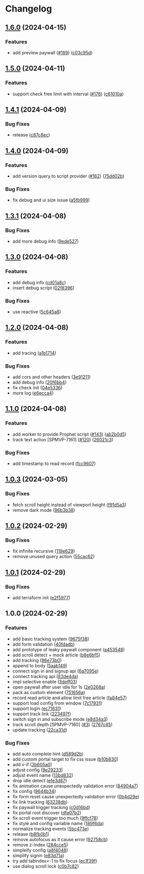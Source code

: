 # Changelog

## [1.6.0](https://github.com/storipress/leaky-paywall/compare/v1.5.0...v1.6.0) (2024-04-15)


### Features

* add preview paywall ([#189](https://github.com/storipress/leaky-paywall/issues/189)) ([c03c95d](https://github.com/storipress/leaky-paywall/commit/c03c95da886ca629a205cb602e136f4dc35ac893))

## [1.5.0](https://github.com/storipress/leaky-paywall/compare/v1.4.1...v1.5.0) (2024-04-11)


### Features

* support check free limit with interval ([#176](https://github.com/storipress/leaky-paywall/issues/176)) ([c61010a](https://github.com/storipress/leaky-paywall/commit/c61010aa8fd781a961790ead9f4d27b5c33e78b5))

## [1.4.1](https://github.com/storipress/leaky-paywall/compare/v1.4.0...v1.4.1) (2024-04-09)


### Bug Fixes

* release ([c87c8ec](https://github.com/storipress/leaky-paywall/commit/c87c8ec3e724f0de7af046353d7503debe5844ae))

## [1.4.0](https://github.com/storipress/leaky-paywall/compare/v1.3.1...v1.4.0) (2024-04-09)


### Features

* add version query to script provider ([#162](https://github.com/storipress/leaky-paywall/issues/162)) ([75dd02b](https://github.com/storipress/leaky-paywall/commit/75dd02b329bee64d8052c7b4a83ebde7ef24f823))


### Bug Fixes

* fix debug and ui size issue ([a5fb999](https://github.com/storipress/leaky-paywall/commit/a5fb9998ce2000a1e41267d1da108f173f19ce07))

## [1.3.1](https://github.com/storipress/leaky-paywall/compare/v1.3.0...v1.3.1) (2024-04-08)


### Bug Fixes

* add more debug info ([9ede527](https://github.com/storipress/leaky-paywall/commit/9ede5270ae20cc1fe38f40f3da5c86658e7493be))

## [1.3.0](https://github.com/storipress/leaky-paywall/compare/v1.2.0...v1.3.0) (2024-04-08)


### Features

* add debug info ([cd01a8c](https://github.com/storipress/leaky-paywall/commit/cd01a8c08282158ee9aa9a63ecb97c883808c4eb))
* insert debug script ([02f8396](https://github.com/storipress/leaky-paywall/commit/02f839687d686f4f36cf929c36948ee012c45bb2))


### Bug Fixes

* use reactive ([5c645a8](https://github.com/storipress/leaky-paywall/commit/5c645a8040bb17ae54e1a38cb309522310f9a160))

## [1.2.0](https://github.com/storipress/leaky-paywall/compare/v1.1.0...v1.2.0) (2024-04-08)


### Features

* add tracing ([a1b1714](https://github.com/storipress/leaky-paywall/commit/a1b171467138f6b939e4974c190e8ac0c4537dfe))


### Bug Fixes

* add cors and other headers ([3e91211](https://github.com/storipress/leaky-paywall/commit/3e912118ccfa199a92cf37a4a8a878cbb4276d0e))
* add debug info ([20f6bb4](https://github.com/storipress/leaky-paywall/commit/20f6bb4b936a281e8219a387c1489eae546315d7))
* fix check init ([04e5336](https://github.com/storipress/leaky-paywall/commit/04e5336dd43941f93b4fc142762dbf4c3c67893d))
* more log ([e6ecca4](https://github.com/storipress/leaky-paywall/commit/e6ecca45e6c6c0ddf388bdb60d01a99053cc5d35))

## [1.1.0](https://github.com/storipress/leaky-paywall/compare/v1.0.3...v1.1.0) (2024-04-08)


### Features

* add worker to provide Prophet script ([#143](https://github.com/storipress/leaky-paywall/issues/143)) ([ab2b0d5](https://github.com/storipress/leaky-paywall/commit/ab2b0d5dc818de7dc0630672514de766b425ad75))
* track text action [SPMVP-7161] ([#120](https://github.com/storipress/leaky-paywall/issues/120)) ([26021c3](https://github.com/storipress/leaky-paywall/commit/26021c31202d9aee3ee46636eaee8742a47fbfc8))


### Bug Fixes

* add timestamp to read record ([fcc9607](https://github.com/storipress/leaky-paywall/commit/fcc9607f9f47cf6dafd1a7a52bf1d8e7ba18a334))

## [1.0.3](https://github.com/storipress/leaky-paywall/compare/v1.0.2...v1.0.3) (2024-03-05)


### Bug Fixes

* fetch scroll height instead of viewport height ([f91d5a3](https://github.com/storipress/leaky-paywall/commit/f91d5a366a397eeda8893bf36bca4744293cf81b))
* remove dark mode ([96b3b38](https://github.com/storipress/leaky-paywall/commit/96b3b385873d9cc9a9a48feb2f21ea09d7782cfa))

## [1.0.2](https://github.com/storipress/leaky-paywall/compare/v1.0.1...v1.0.2) (2024-02-29)


### Bug Fixes

* fix infinite recursive ([119e629](https://github.com/storipress/leaky-paywall/commit/119e62947231e1c125b7baf07f78574030906746))
* remove unused query action ([55cac62](https://github.com/storipress/leaky-paywall/commit/55cac62cb4513687b7747f33523bbc4daaac9e72))

## [1.0.1](https://github.com/storipress/leaky-paywall/compare/v1.0.0...v1.0.1) (2024-02-29)


### Bug Fixes

* add terraform init ([e2f5977](https://github.com/storipress/leaky-paywall/commit/e2f5977b562a24c2090862b48b1d583a72ca8e02))

## 1.0.0 (2024-02-29)

### Features

- add basic tracking system ([9675f38](https://github.com/storipress/leaky-paywall/commit/9675f38947bde2a816eb27994f7827287930b81f))
- add form validation ([40fdadb](https://github.com/storipress/leaky-paywall/commit/40fdadbb286039d57eda8ca6991d975f42650e21))
- add prototype of leaky paywall component ([a453548](https://github.com/storipress/leaky-paywall/commit/a45354801c3a98292c36c0dc4f09de0ade9e47c9))
- add scroll detect + mock article ([b8e6bf5](https://github.com/storipress/leaky-paywall/commit/b8e6bf53a8f0209965c609d0aeb889ad11eb0592))
- add tracking ([96e73b0](https://github.com/storipress/leaky-paywall/commit/96e73b00c2a4b8eda036a6d00beec1e6dfb62784))
- append to body ([5aab149](https://github.com/storipress/leaky-paywall/commit/5aab14943df32edd4412cfad3fd9516328c205d1))
- connect sign in and signup api ([6a7095e](https://github.com/storipress/leaky-paywall/commit/6a7095e964755192ab519d2b4b31de3c191dc33e))
- connect tracking api ([83de4da](https://github.com/storipress/leaky-paywall/commit/83de4da778b4f3dcf74662a5061fd27fa7d5a296))
- impl selective enable ([3deff03](https://github.com/storipress/leaky-paywall/commit/3deff03e96781d44387e3a86602aa268368c5888))
- open paywall after user idle for 1s ([2e0268a](https://github.com/storipress/leaky-paywall/commit/2e0268aaced58024a38d97ddf91d5de5ccd41abd))
- pack as custom element ([751656a](https://github.com/storipress/leaky-paywall/commit/751656a088e7dfcde2cc1110a479237415ed4fab))
- record read article and allow limit free article ([fa84e57](https://github.com/storipress/leaky-paywall/commit/fa84e57eac2ed185efb8e4fa9df6748ac25b8491))
- support load config from window ([7c17931](https://github.com/storipress/leaky-paywall/commit/7c179314d0fdf3c450acf85573b78d31a4f270b2))
- support login ([ec71631](https://github.com/storipress/leaky-paywall/commit/ec71631720ab0967da2b6bb35fae6afada5d5d24))
- support track link ([223497f](https://github.com/storipress/leaky-paywall/commit/223497fb88d0877f4f4a20ba094befe17e5ff21a))
- switch sign in and subscribe mode ([e8d34a3](https://github.com/storipress/leaky-paywall/commit/e8d34a3c822acc6075b729584e9ab000b04d2603))
- track scroll depth [SPMVP-7160] ([#3](https://github.com/storipress/leaky-paywall/issues/3)) ([2767c65](https://github.com/storipress/leaky-paywall/commit/2767c65cedcab241cf4bb96fe96e1a4744efb737))
- update tracking ([22ca31d](https://github.com/storipress/leaky-paywall/commit/22ca31d1246dafda8459ea855b467f2e4b13d129))

### Bug Fixes

- add auto complete hint ([d589d2b](https://github.com/storipress/leaky-paywall/commit/d589d2b7b166dc2c7e9552a24915a087561affb5))
- add custom portal target to fix css issue ([b10b830](https://github.com/storipress/leaky-paywall/commit/b10b830cedbabafcabc18c6a730454d054017444))
- add v-if ([3b605a0](https://github.com/storipress/leaky-paywall/commit/3b605a0f00d9a603c0a0562b08497d6d9f440107))
- adjust config ([9e29233](https://github.com/storipress/leaky-paywall/commit/9e29233bfb736969fb178d92f3bb1e35fea29358))
- adjust event name ([13bd832](https://github.com/storipress/leaky-paywall/commit/13bd832784bb3ee731b11ad5cdcbf65b6c24e23d))
- drop idle detect ([efe3d87](https://github.com/storipress/leaky-paywall/commit/efe3d871b189d55a962206bfa9e15ea40b2e0470))
- fix animation cause unexpectedly validation error ([84904a7](https://github.com/storipress/leaky-paywall/commit/84904a76620725c47f9f3e189c466157d4a8533d))
- fix config ([9644b34](https://github.com/storipress/leaky-paywall/commit/9644b3456445a2f50c8597f8b4608bf4cde08e86))
- fix form reset cause unexpectedly validation error ([0b4d29e](https://github.com/storipress/leaky-paywall/commit/0b4d29eeece2646ee32b56dd3a935dee4aee2506))
- fix link tracking ([63238db](https://github.com/storipress/leaky-paywall/commit/63238db7ca19904af4075aa600556b48eb993588))
- fix paywall trigger tracking ([c0d16bd](https://github.com/storipress/leaky-paywall/commit/c0d16bd5a1a828f4b00b1faf22c45953acac3935))
- fix portal root discover ([dfa07b2](https://github.com/storipress/leaky-paywall/commit/dfa07b244bef3617782c9dd70da50ff44e668ba2))
- fix scroll event trigger too much ([9ffcf78](https://github.com/storipress/leaky-paywall/commit/9ffcf78448129375c5ccf65e07af5b240c359d61))
- fix style and config variable name ([189f6da](https://github.com/storipress/leaky-paywall/commit/189f6da7abd6ebe6b5a5fb57c432828f08bd4652))
- normalize tracking events ([5bc473e](https://github.com/storipress/leaky-paywall/commit/5bc473ea584f16673096aa405f54177774509c36))
- release ([b8fb0b1](https://github.com/storipress/leaky-paywall/commit/b8fb0b10a20c379cf35c1458c1d845602750b812))
- remove autofocus as it cause error ([92758cb](https://github.com/storipress/leaky-paywall/commit/92758cb7af29743f4f92e06091c18005be1bc988))
- remove z-index ([284cce5](https://github.com/storipress/leaky-paywall/commit/284cce5a03906db143c9b633e98a60ab7a915965))
- simpleify config ([a8f4048](https://github.com/storipress/leaky-paywall/commit/a8f4048e449918d72957cbb19995b90ed8273176))
- simplify signin ([e83d71a](https://github.com/storipress/leaky-paywall/commit/e83d71aa3c03d446523ce428abca250567ef467b))
- try add tabindex=-1 to fix focus ([ec1f39f](https://github.com/storipress/leaky-paywall/commit/ec1f39f77c6ebded10714da95c527e3d0f5c8cc0))
- use dialog scroll lock ([c0b7c82](https://github.com/storipress/leaky-paywall/commit/c0b7c8216dbc7bdf1d8d6cabee9c083a9081e242))
